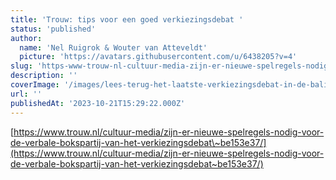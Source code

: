 ```yaml
---
title: 'Trouw: tips voor een goed verkiezingsdebat '
status: 'published'
author:
  name: 'Nel Ruigrok & Wouter van Atteveldt'
  picture: 'https://avatars.githubusercontent.com/u/6438205?v=4'
slug: 'https-www-trouw-nl-cultuur-media-zijn-er-nieuwe-spelregels-nodig-voor-de-verbale-bokspartij-van-het-verkiezingsdebat-be153e37'
description: ''
coverImage: '/images/lees-terug-het-laatste-verkiezingsdebat-in-de-balie-Y4NT.jpeg'
url: ''
publishedAt: '2023-10-21T15:29:22.000Z'
---
```


[https://www.trouw.nl/cultuur-media/zijn-er-nieuwe-spelregels-nodig-voor-de-verbale-bokspartij-van-het-verkiezingsdebat\~be153e37/](https://www.trouw.nl/cultuur-media/zijn-er-nieuwe-spelregels-nodig-voor-de-verbale-bokspartij-van-het-verkiezingsdebat~be153e37/)

